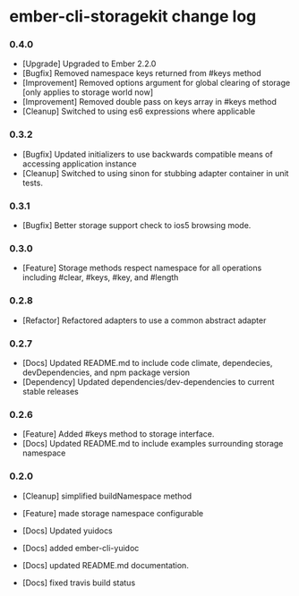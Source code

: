 # ember-cli-storagekit change log

### 0.4.0
- [Upgrade] Upgraded to Ember 2.2.0
- [Bugfix] Removed namespace keys returned from #keys method
- [Improvement] Removed options argument for global clearing of storage [only applies to storage world now]
- [Improvement] Removed double pass on keys array in #keys method
- [Cleanup] Switched to using es6 expressions where applicable

### 0.3.2
- [Bugfix] Updated initializers to use backwards compatible means of accessing application instance
- [Cleanup] Switched to using sinon for stubbing adapter container in unit tests.

### 0.3.1
- [Bugfix] Better storage support check to ios5 browsing mode.

### 0.3.0
- [Feature] Storage methods respect namespace for all operations including #clear, #keys, #key, and #length

### 0.2.8
- [Refactor] Refactored adapters to use a common abstract adapter

### 0.2.7
- [Docs] Updated README.md to include code climate, dependecies, devDependencies, and npm package version
- [Dependency] Updated dependencies/dev-dependencies to current stable releases

### 0.2.6
- [Feature] Added #keys method to storage interface.
- [Docs] Updated README.md to include examples surrounding storage namespace

### 0.2.0

- [Cleanup] simplified buildNamespace method

- [Feature] made storage namespace configurable

- [Docs] Updated yuidocs

- [Docs] added ember-cli-yuidoc

- [Docs] updated README.md documentation.

- [Docs] fixed travis build status

